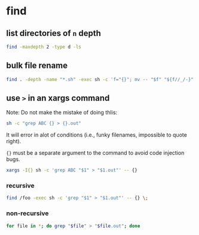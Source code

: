 # find

## list directories of `n` depth

```bash
find -maxdepth 2 -type d -ls
```
 
## bulk file rename
  
```bash
find . -depth -name "*.sh" -exec sh -c 'f="{}"; mv -- "$f" "${f//_/-}"' \;
```

## use `>` in an xargs command

Note: Do not make the mistake of doing thIis:

```bash
sh -c "grep ABC {} > {}.out"
```

It will error in alot of conditions (i.e., funky filenames, impossible to quote right). 

`{}` must be a separate argument to the command to avoid code injection bugs.

```bash
xargs -I{} sh -c 'grep ABC "$1" > "$1.out"' -- {}
```

### recursive

```bash
find /foo -exec sh -c 'grep "$1" > "$1.out"' -- {} \;
```

### non-recursive

```bash
for file in *; do grep "$file" > "$file.out"; done
```
